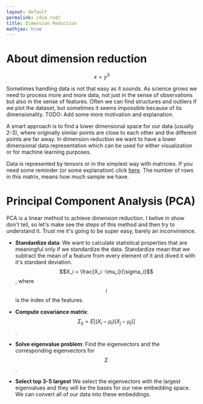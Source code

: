 ```yaml
---
layout: default
permalink: /dim_red/
title: Dimension Reduction
mathjax: true
---
```


<script src="https://polyfill.io/v3/polyfill.min.js?features=es6"></script>
<script id="MathJax-script" async
        src="https://cdn.jsdelivr.net/npm/mathjax@3/es5/tex-mml-chtml.js">
</script>

# About dimension reduction
$$x = y^3$$


Sometimes handling data is not that easy as it sounds. As science grows we need to process more and more data, not just in the sense of observations but also in the sense of features. Often we can find structures and outliers if we plot the dataset, but sometimes it seems impossible because of its dimensionality. TODO: Add some more motivation and explanation.


A smart approach is to find a lower dimensional space for our data (usually 2-3), where originally similar points are close to each other and the different points are far away. In dimension reduction we want to have a lower dimensional data representation which can be used for either visualization or for machine learning purposes.

Data is represented by tensors or in the simplest way with matricies. If you need some reminder (or some explanation) click [here](/linalg/). The number of rows in this matrix, means how much sample we have. 

# Principal Component Analysis (PCA)
PCA is a linear method to achieve dimension reduction. I belive in show don't tell, so let's make see the steps of this method and then try to understand it. Trust me it's going to be super easy, barely an inconvinience.

- **Standardize data**: We want to calculate statistical properties that are meaningful only if we standardize the data. Standardize mean that we subtract the mean of a feature from every element of it and dived it with it's standard deviation. $$X_i = \frac{X_i -\mu_i}{\sigma_i}$$, where $$i$$ is the index of the features.

- **Compute covariance matrix**: $$\Sigma_{ij} = E[(X_i-\mu_i)(X_j-\mu_j)]$$.

- **Solve eigenvalue problem**: Find the eigenvectors and the corresponding eigenvectors for $$\Sigma$$.

- **Select top 3-5 largest** We select the eigenvectors with the largest eigenvalues and they will be the bases for our new embedding space. We can convert all of our data into these embeddings.
